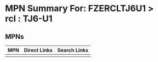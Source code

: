 



# MPN Summary For: FZERCLTJ6U1 > rcl : TJ6-U1

## MPNs
  

|MPN|Direct Links|Search Links|
| :--- | :--- | :--- |
||||
